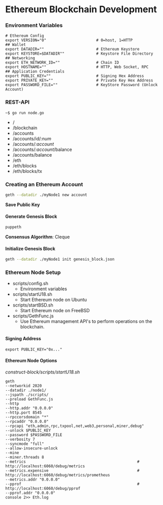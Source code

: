 # Ethereum Blockchain Development  

### Environment Variables 

```
# Ethereum Config
export VERSION="0"                      # 0=host, 1=HTTP
## Wallet
export DATADIR=""                       # Ethereum Keystore
export KEYSTORE=$DATADIR""              # Keystore File Directory
## Networking
export ETH_NETWORK_ID=""                # Chain ID
export HOSTNAME=""                      # HTTP, Web Socket, RPC
## Application Credentials
export PUBLIC_KEY=""                    # Signing Hex Address
export PRIVATE_KEY=""                   # Private Key Hex Address
export PASSWORD_FILE=""                 # KeyStore Password (Unlock Account)
```

### REST-API 

```
~$ go run node.go 
```

* / 
* /blockchain 
* /accounts 
* /accounts/id/*:num* 
* /accounts/*:account* 
* /accounts/*:account*/balance 
* /accounts/balance 
* /eth 
* /eth/blocks 
* /eth/blocks/tx 

### Creating an Ethereum Account 

```bash 
geth --datadir ./myNode1 new account  
```

**Save Public Key** 

#### Generate Genesis Block

```bash 
puppeth
```

**Consensus Algorithm**: Cleque

#### Initialize Genesis Block 

```bash 
geth --datadir ./myNode1 init genesis_block.json 
```

### Ethereum Node Setup 

* scripts/config.sh
    * Environment variables  
* scripts/startU18.sh 
    * Start Ethereum node on Ubuntu 
* scripts/startBSD.sh 
    * Start Ethereum node on FreeBSD 
* scripts/GethFunc.js 
    * Use Ethereum management API's to perform operations on the blockchain.

#### Signing Address 
 
```
export PUBLIC_KEY="0x..."
```

#### Ethereum Node Options 

*construct-block/scripts/startU18.sh* 

``` 
geth 
--networkid 2020
--datadir ./node1/
--jspath ./scripts/
--preload GethFunc.js
--http
--http.addr "0.0.0.0" 
--http.port 8545
--rpccorsdomain "*"
--rpcaddr "0.0.0.0"
--rpcapi "eth,admin,rpc,txpool,net,web3,personal,miner,debug"
--unlock $PUBLIC_KEY
--password $PASSWORD_FILE
--verbosity 7
--syncmode "full"
--allow-insecure-unlock
--mine
--miner.threads 8
--metrics                                                 # http://localhost:6060/debug/metrics 
--metrics.expensive                                       # http://localhost:6060/debug/metrics/prometheus
--metrics.addr "0.0.0.0" 
--pprof                                                   # http://localhost:6060/debug/pprof  
--pprof.addr "0.0.0.0"                                    
console 2>> Eth.log
```



